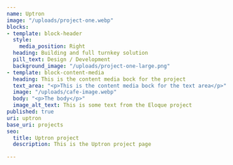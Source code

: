 ```yaml
---
name: Uptron
image: "/uploads/project-one.webp"
blocks:
- template: block-header
  style:
    media_position: Right
  heading: Building and full turnkey solution
  pill_text: Design / Development
  background_image: "/uploads/project-one-large.png"
- template: block-content-media
  heading: This is the content media bock for the project
  text_area: "<p>This is the content media bock for the text area</p>"
  image: "/uploads/cafe-image.webp"
  body: "<p>The body</p>"
  image_alt_text: This is some text from the Eloque project
published: true
uri: uptron
base_uri: projects
seo:
  title: Uptron project
  description: This is the Uptron project page

---
```

